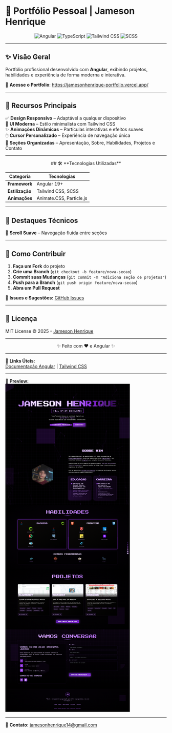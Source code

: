 # 🚀 Portfólio Pessoal | Jameson Henrique  

<div align="center">
  <img src="https://img.shields.io/badge/Angular-DD0031?style=for-the-badge&logo=angular&logoColor=white" alt="Angular">
  <img src="https://img.shields.io/badge/TypeScript-007ACC?style=for-the-badge&logo=typescript&logoColor=white" alt="TypeScript">
  <img src="https://img.shields.io/badge/Tailwind_CSS-38B2AC?style=for-the-badge&logo=tailwind-css&logoColor=white" alt="Tailwind CSS">
  <img src="https://img.shields.io/badge/SCSS-CC6699?style=for-the-badge&logo=sass&logoColor=white" alt="SCSS">
</div>

---

## ✨ **Visão Geral**  
Portfólio profissional desenvolvido com **Angular**, exibindo projetos, habilidades e experiência de forma moderna e interativa.  

🔗 **Acesse o Portfolio**: https://jamesonhenrique-portfolio.vercel.app/

---

## 🎯 **Recursos Principais**  

✅ **Design Responsivo** – Adaptável a qualquer dispositivo  
🎨 **UI Moderna** – Estilo minimalista com Tailwind CSS  
✨ **Animações Dinâmicas** – Partículas interativas e efeitos suaves  
🖱️ **Cursor Personalizado** – Experiência de navegação única  
📱 **Seções Organizadas** – Apresentação, Sobre, Habilidades, Projetos e Contato  

---


<div align="center">
## 🛠 **Tecnologias Utilizadas**  

| Categoria       | Tecnologias |  
|----------------|------------|  
| **Framework**  | Angular 19+ |  
| **Estilização** | Tailwind CSS, SCSS |  
| **Animações**  | Animate.CSS, Particle.js |  
</div>  

---

## 🌟 **Destaques Técnicos**  

🔹 **Scroll Suave** – Navegação fluida entre seções  

---

## 🤝 **Como Contribuir**  

1. **Faça um Fork** do projeto  
2. **Crie uma Branch** (`git checkout -b feature/nova-secao`)  
3. **Commit suas Mudanças** (`git commit -m "Adiciona seção de projetos"`)  
4. **Push para a Branch** (`git push origin feature/nova-secao`)  
5. **Abra um Pull Request**  

📌 **Issues e Sugestões:** [GitHub Issues](https://github.com/JamesonHenrique/Portfolio/issues)  

---

## 📜 **Licença**  

MIT License © 2025 - [Jameson Henrique](https://github.com/JamesonHenrique)  

---

<div align="center">
  <p>✨ Feito com ♥ e Angular ✨</p>
</div>  

---

🔗 **Links Úteis:**  
[Documentação Angular](https://angular.io/docs) | [Tailwind CSS](https://tailwindcss.com/docs)  

---

🎨 **Preview:**  
![Preview](portfolio/public/portfolio.png) 

--- 

📧 **Contato:** [jamesonhenrique14@gmail.com](mailto:jamesonhenrique14@gmail.com) 
